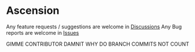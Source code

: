 # Ascension

Any feature requests / suggestions are welcome in [Discussions](https://github.com/MrEizy/Random-Utilities/discussions)
Any Bug reports are welcome in [Issues](https://github.com/MrEizy/Random-Utilities/issues)

GIMME CONTRIBUTOR DAMNIT WHY DO BRANCH COMMITS NOT COUNT

